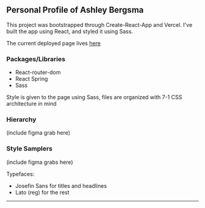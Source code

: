 ## Personal Profile of Ashley Bergsma 

This project was bootstrapped through Create-React-App and Vercel. I've built the app using React, and styled it using Sass. 

The current deployed page lives [here](https://abergsma-dev.vercel.app/)

### Packages/Libraries 

- React-router-dom
- React Spring 
- Sass 

Style is given to the page using Sass, files are organized with 7-1 CSS architecture in mind

### Hierarchy 

(include figma grab here)

### Style Samplers 

(include figma grabs here)

Typefaces: 
- Josefin Sans for titles and headlines 
- Lato (reg) for the rest


----
